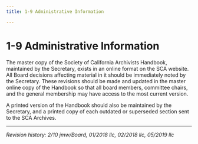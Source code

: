 ```yaml
---
title: 1-9 Administrative Information

---
```


# 1-9 Administrative Information

The master copy of the Society of California Archivists Handbook, maintained by the Secretary, exists in an online format on the SCA website. All Board decisions affecting material in it should be immediately noted by the Secretary. These revisions should be made and updated in the master online copy of the Handbook so that all board members, committee chairs, and the general membership may have access to the most current version.

A printed version of the Handbook should also be maintained by the Secretary, and a printed copy of each outdated or superseded section sent to the SCA Archives.

***

_Revision history: 2/10 jmw/Board, 01/2018 llc, 02/2018 llc, 05/2019 llc_
